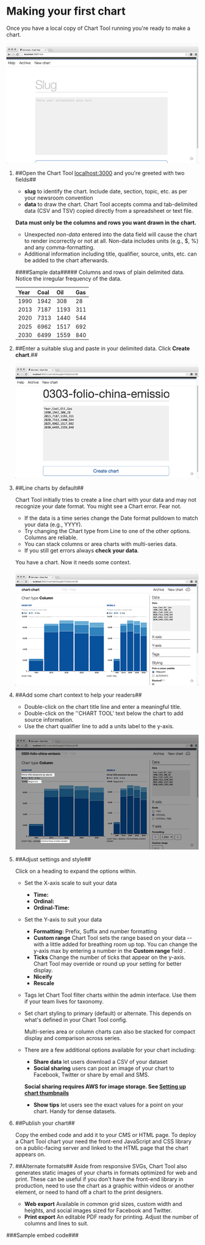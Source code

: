 # Making your first chart

<!-- First, make sure you're all set up by following the **Getting started** steps in our [README](https://github.com/globeandmail/chart-tool/blob/master/README.md).

Chart Tool accepts data in CSV and TSV formats. 

Exporting for web, social media, and print -->

Once you have a local copy of Chart Tool running you're ready to make a chart. 

![Chart Tool, ready and waiting](images/CT-NewChart.png)


1. ##Open the Chart Tool [localhost:3000](http://localhost:3000) and you're greeted with two fields##

	* **slug** to identify the chart. Include date, section, topic, etc. as per your newsroom convention
	* **data** to draw the chart. Chart Tool accepts comma and tab-delimited data (CSV and TSV) copied directly from a spreadsheet or text file. 

	**Data must only be the columns and rows you want drawn in the chart.**

	* Unexpected _non-data_  entered into the data field will cause the chart to render incorrectly or not at all. Non-data includes units (e.g., $, %) and any comma-formatting. 
	* Additional information including title, qualifier, source, units, etc. can be added to the chart afterwards. 

	####Sample data#####
	Columns and rows of plain delimited data. Notice the irregular frequency of the data.

	| Year | Coal | Oil  | Gas |
	|------|------|------|-----|
	| 1990 | 1942 | 308  | 28  |
	| 2013 | 7187 | 1193 | 311 |
	| 2020 | 7313 | 1440 | 544 |
	| 2025 | 6962 | 1517 | 692 |
	| 2030 | 6499 | 1559 | 840 |


2. ##Enter a suitable slug and paste in your delimited data. Click **Create chart**.##


	![Slug and some data](images/CT-NewChart-Data.png)


3. ##Line charts by default##

	Chart Tool initially tries to create a line chart with your data and may not recognize your date format. 	You might see a Chart error. Fear not. 

	* If the data is a time series change the Date format pulldown to match your data (e.g., YYYY). 
	* Try changing the Chart type from Line to one of the other options. Columns are reliable.
	* You can stack columns or area charts with multi-series data.
	* If you still get errors always **check your data**.	

	You have a chart. Now it needs some context.
	

	![All data no context](images/CT-NewChart-ColumnStacked.png)


4. ##Add some chart context to help your readers## 
	
	* Double-click on the chart title line and enter a meaningful title. 
	* Double-click on the ''CHART TOOL' text  below the chart to add source information.
	* Use the chart qualifier line to add a units label to the y-axis.

	![A clear meaningful chart](images/CT-NewChart-Details.png)

5. ##Adjust settings and style##

	Click on a heading to expand the options within.

	* Set the X-axis scale to suit your data
		* **Time:** 
		* **Ordinal:** 
		* **Ordinal-Time:**

	* Set the Y-axis to suit your data
		* **Formatting:** Prefix, Suffix and number formatting
		* **Custom range** Chart Tool sets the range based on your data -- with a little added for breathing room up top. You can change the y-axis max by entering a number in the **Custom range** field    .
		* **Ticks** Change the number of ticks that appear on the y-axis. Chart Tool may override or round up your setting for better display.
		* **Niceify**
		* **Rescale**

	* Tags let Chart Tool filter charts within the admin interface. Use them if your team lives for taxonomy. 
	* Set chart styling to primary (default) or alternate. This depends on what's defined in your Chart Tool config. 
		
		Multi-series area or column charts can also be stacked for compact display and comparison across series. 
	* There are a few additional options available for your chart including:
		* **Share data** let users download a CSV of your dataset
		* **Social sharing** users can post an image of your chart to Facebook, Twitter or share by email and SMS. 
		
		**Social sharing requires AWS for image storage. See [Setting up chart thumbnails
](thumbnails.md)**

		* **Show tips** let users see the exact values for a point on your chart. Handy for dense datasets.



6. ##Publish your chart##

	Copy the embed code and add it to your CMS or HTML page. To deploy a Chart Tool chart your need the front-end JavaScript and CSS library on a public-facing server and linked to the HTML page that the chart appears on. 
	


7. ##Alternate formats##
	Aside from responsive SVGs, Chart Tool also generates static images of your charts in formats optimized for web and print. These can be useful if you don't have the front-end library in production, need to use the chart as a graphic within videos or another element, or need to hand off a chart to the print designers. 
	* **Web export** Available in common grid sizes, custom width and heights, and social images sized for Facebook and Twitter.
	* **Print export** An editable PDF ready for printing. Adjust the number of columns and lines to suit.





###Sample embed code###
    <!-- CHART TOOL v1.1.0-0 -->
    <!-- edited: Tue Mar 08 2016 13:52:05 GMT-0500 (EST) -->
    <!-- slug: 0303-folio-china-emissions -->
    <div class="ct-chart" data-chartid="ct-kscgScY2C8xCw6bXS">
      <script type="text/javascript">
        (function(root) {
          var data = {
      "version": "1.1.0",
      "id": "kscgScY2C8xCw6bXS",
      "heading": "China CO2 emissions by source",
      "qualifier": "Megatonnes",
      "source": "CHART TOOL » SOURCE: INTERNATIONAL ENERGY AGENCY",
      "chart": {
        "class": "primary",
        "hasHours": false,
        "data": "Year,Coal,Oil,Gas\n1990,1942,308,28\n2013,7187,1193,311\n2020,7313,1440,544\n2025,6962,1517,692\n2030,6499,1559,840",
        "options": {
          "type": "column",
          "interpolation": false,
          "stacked": true,
          "expanded": false,
          "head": true,
          "deck": false,
          "legend": true,
          "footer": true,
          "x_axis": true,
          "y_axis": true,
          "tips": true,
          "annotations": false,
          "range": false,
          "series": false,
          "indexed": false,
          "qualifier": true,
          "share_data": true,
          "social": true
        },
        "x_axis": {
          "display": true,
          "scale": "ordinal",
          "ticks": "auto",
          "orient": "bottom",
          "format": "auto",
          "rescale": false,
          "nice": false
        },
        "y_axis": {
          "display": true,
          "scale": "linear",
          "ticks": "auto",
          "orient": "right",
          "format": "comma",
          "rescale": false,
          "nice": true
        }
      }
    };
          root.__charttool = root.__charttool || [];
          root.__charttool.push({id: 'ct-' + data.id, data: data});
        })(this);
      </script>
    </div>



